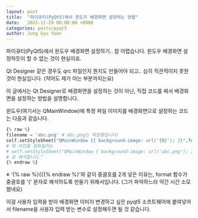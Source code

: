 ```yaml
---
layout: post
title:  "파이큐티(PyQt5)에서 윈도우 배경화면 설정하는 방법"
date:   2021-11-29 00:00:00 +0900
categories: posts/pyqt5
author: Jung Gyu Yoon
---
```

파이큐티(PyQt5)에서 윈도우 배경화면 설정하기.. 참 어렵습니다. 윈도우 배경화면 설정하듯이 할 수 없는 것이 현실이죠. 

Qt Designer 같은 경우도 qrc 파일인지 뭔지도 만들어야 되고.. 심히 직관적이지 못한 것이 현실입니다. (적어도 제가 아는 부분까지는요)

이 글에서는 Qt Designer로 배경화면을 설정하는 것이 아닌, 직접 코드를 짜서 배경화면을 설정하는 방법을 설명합니다.

윈도우(여기서는 QMainWindow)에 특정 파일 이미지를 배경화면으로 설정하는 코드는 다음과 같습니다.

```python
{% raw %}
filename = 'abc.png' # abc.png는 파일명입니다!
self.setStyleSheet("QMainWindow {{ background-image: url('{0}'); }}".format(filename)) 
# 위 라인을 컴파일러는 
# self.setStyleSheet("QMainWindow { background-image: url('abc.png'); })
# 로 해석합니다."
{% endraw %}
```

※ '{% raw %}{{{% endraw %}'와 같이 중괄호를 2개 넣은 이유는, format 함수가 중괄호를 '{' 문자로 해석하도록 만들기 위해서입니다. (그거 파악하느라 약간 시간 소모했네요)

이걸 사용자 입력을 받아 배경화면 이미지 변경하고 싶은 pyqt5 소프트웨어에 붙여넣어서 filename을 사용자 입력 받는 변수로 설정해두면 될 것 같습니다.  




